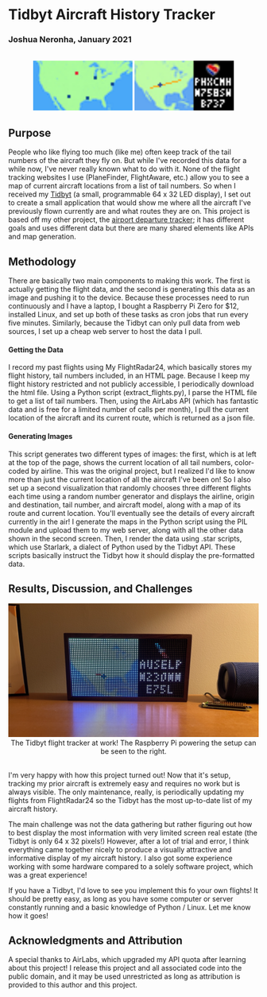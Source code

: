 <h1>Tidbyt Aircraft History Tracker</h1>
<h3>Joshua Neronha, January 2021</h3>
<br>
<center>
<div>
<img src="render/display.webp" height = 100/>
<img src="render/display_beta.webp" height = 100/>
</div>
</center>
<h2>Purpose</h2>
<p>People who like flying too much (like me) often keep track of the tail numbers of the aircraft they fly on. But while I've recorded this data for a while now, I've never really known what to do with it. None of the flight tracking websites I use (PlaneFinder, FlightAware, etc.) allow you to see a map of current aircraft locations from a list of tail numbers. So when I received my <a href="https://tidbyt.com">Tidbyt</a> (a small, programmable 64 x 32 LED display), I set out to create a small application that would show me where all the aircraft I've previously flown currently are and what routes they are on. This project is based off my other project, the <a href="https://github.com/joshuaneronha/Tidbyt-Flight-Tracker">airport departure tracker</a>; it has different goals and uses different data but there are many shared elements like APIs and map generation.</p>

<h2>Methodology</h2>
<p>There are basically two main components to making this work. The first is actually getting the flight data, and the second is generating this data as an image and pushing it to the device. Because these processes need to run continuously and I have a laptop, I bought a Raspberry Pi Zero for $12, installed Linux, and set up both of these tasks as cron jobs that run every five minutes. Similarly, because the Tidbyt can only pull data from web sources, I set up a cheap web server to host the data I pull.</p>

<h4>Getting the Data</h4>
<p>I record my past flights using My FlightRadar24, which basically stores my flight history, tail numbers included, in an HTML page. Because I keep my flight history restricted and not publicly accessible, I periodically download the html file. Using a Python script (extract_flights.py), I parse the HTML file to get a list of tail numbers. Then, using the AirLabs API (which has fantastic data and is free for a limited number of calls per month), I pull the current location of the aircraft and its current route, which is returned as a json file.</p>

<h4>Generating Images</h4>
<p>This script generates two different types of images: the first, which is at left at the top of the page, shows the current location of all tail numbers, color-coded by airline. This was the original project, but I realized I'd like to know more than just the current location of all the aircraft I've been on! So I also set up a second visualization that randomly chooses three different flights each time using a random number generator and displays the airline, origin and destination, tail number, and aircraft model, along with a map of its route and current location. You'll eventually see the details of every aircraft currently in the air! I generate the maps in the Python script using the PIL module and upload them to my web server, along with all the other data shown in the second screen. Then, I render the data using .star scripts, which use Starlark, a dialect of Python used by the Tidbyt API. These scripts basically instruct the Tidbyt how it should display the pre-formatted data.</p>

<h2>Results, Discussion, and Challenges</h2>
<center><img src = "resources/inuse.png"</img>The Tidbyt flight tracker at work! The Raspberry Pi powering the setup can be seen to the right.</center>
<br>
<p>I'm very happy with how this project turned out! Now that it's setup, tracking my prior aircraft is extremely easy and requires no work but is always visible. The only maintenance, really, is periodically updating my flights from FlightRadar24 so the Tidbyt has the most up-to-date list of my aircraft history.</p>
<p>The main challenge was not the data gathering but rather figuring out how to best display the most information with very limited screen real estate (the Tidbyt is only 64 x 32 pixels!) However, after a lot of trial and error, I think everything came together nicely to produce a visually attractive and informative display of my aircraft history. I also got some experience working with some hardware compared to a solely software project, which was a great experience!</p>
<p>If you have a Tidbyt, I'd love to see you implement this fo your own flights! It should be pretty easy, as long as you have some computer or server constantly running and a basic knowledge of Python / Linux. Let me know how it goes!</p>

<h2>Acknowledgments and Attribution</h2>
<p>A special thanks to AirLabs, which upgraded my API quota after learning about this project! I release this project and all associated code into the public domain, and it may be used unrestricted as long as attribution is provided to this author and this project.
